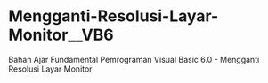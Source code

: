 # Mengganti-Resolusi-Layar-Monitor__VB6
Bahan Ajar Fundamental Pemrograman Visual Basic 6.0 - Mengganti Resolusi Layar Monitor
